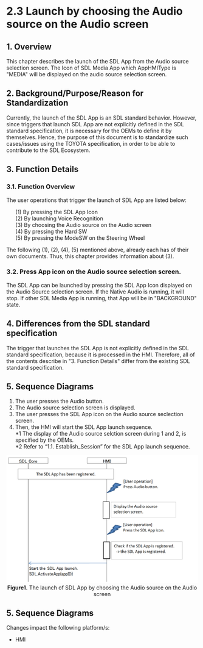# 2.3 Launch by choosing the Audio source on the Audio screen

## 1. Overview
This chapter describes the launch of the SDL App from the Audio source selection screen.
The Icon of SDL Media App which AppHMIType is "MEDIA" will be displayed on the audio source selection screen.

## 2. Background/Purpose/Reason for Standardization
Currently, the launch of the SDL App is an SDL standard behavior.
However, since triggers that launch SDL App are not explicitly defined in the SDL standard specification, it is necessary for the OEMs to define it by themselves.
Hence, the purpose of this document is to standardize such cases/issues using the TOYOTA specification, in order to be able to contribute to the SDL Ecosystem.

## 3. Function Details
### 3.1. Function Overview
The user operations that trigger the launch of SDL App are listed below:

<ol>
 (1) By pressing the SDL App Icon<br>
 (2) By launching Voice Recognition<br>
 (3) By choosing the Audio source on the Audio screen<br>
 (4) By pressing the Hard SW<br>
 (5) By pressing the ModeSW on the Steering Wheel
</ol>

The following (1), (2), (4), (5) mentioned above, already each has of their own documents. Thus, this chapter provides information about (3).

### 3.2. Press App icon on the Audio source selection screen.
The SDL App can be launched by pressing the SDL App Icon displayed on the Audio Source selection screen.
If the Native Audio is running, it will stop.
If other SDL Media App is running, that App will be in "BACKGROUND" state.

## 4. Differences from the SDL standard specification
The trigger that launches the SDL App is not explicitly defined in the SDL standard specification, because it is processed in the HMI.
Therefore, all of the contents describe in "3. Function Details" differ from the existing SDL standard specification.

## 5. Sequence Diagrams
1. The user presses the Audio button.
2. The Audio source selection screen is displayed.
3. The user presses the SDL App icon on the Audio source seclection screen.
4. Then, the HMI will start the SDL App launch sequence.<br>
 *1 The display of the Audio source selction screen during 1 and 2, is specified by the OEMs.<br>
 *2 Refer to “1.1. Establish_Session” for the SDL App launch sequence.<br>

<div align="center">

![Figure1_launch_of_SDLApp_by_choosing_the_AudioSource.png](./assets/Figure1_launch_of_SDLApp_by_choosing_the_AudioSource.png)<br>
<b>Figure1.</b> The launch of SDL App by choosing the Audio source on the Audio screen

</div>

## 5. Sequence Diagrams
Changes impact the following platform/s:
- HMI
